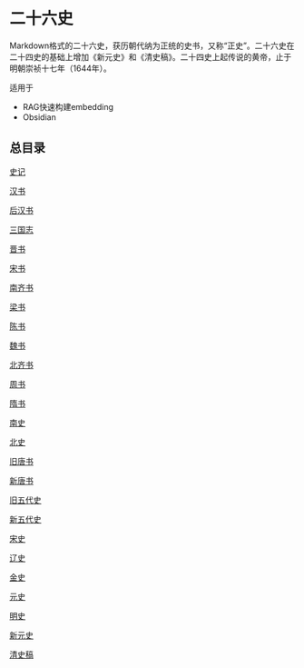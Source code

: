 # 二十六史

Markdown格式的二十六史，获历朝代纳为正统的史书，又称“正史”。二十六史在二十四史的基础上增加《新元史》和《清史稿》。二十四史上起传说的黄帝，止于明朝崇祯十七年（1644年）。

适用于
- RAG快速构建embedding
- Obsidian

## 总目录

[史记](二十六史/史记/目录.md)

[汉书](二十六史/汉书/目录.md)

[后汉书](二十六史/后汉书/目录.md)

[三国志](二十六史/三国志/目录.md)

[晋书](二十六史/晋书/目录.md)

[宋书](二十六史/宋书/目录.md)

[南齐书](二十六史/南齐书/目录.md)

[梁书](二十六史/梁书/目录.md)

[陈书](二十六史/陈书/目录.md)

[魏书](二十六史/魏书/目录.md)

[北齐书](二十六史/北齐书/目录.md)

[周书](二十六史/周书/目录.md)

[隋书](二十六史/隋书/目录.md)

[南史](二十六史/南史/目录.md)

[北史](二十六史/北史/目录.md)

[旧唐书](二十六史/旧唐书/目录.md)

[新唐书](二十六史/新唐书/目录.md)

[旧五代史](二十六史/旧五代史/史目录.md)

[新五代史](二十六史/新五代史/史目录.md)

[宋史](二十六史/宋史/目录.md)

[辽史](二十六史/辽史/目录.md)

[金史](二十六史/金史/目录.md)

[元史](二十六史/元史/目录.md)

[明史](二十六史/明史/目录.md)

[新元史](二十六史/新元史/目录.md)

[清史稿](二十六史/清史稿/目录.md)
